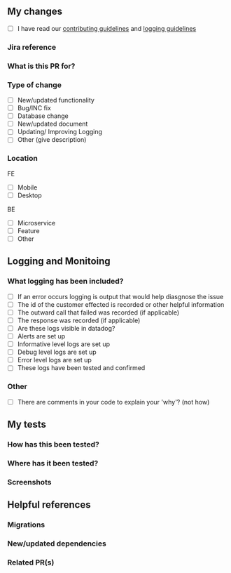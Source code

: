 <!-- Ensure your Jira number is quoted in the title of this request
    Erase any parts of this template not applicable to your PR -->
  
## My changes
- [ ] I have read our [contributing guidelines](https://rewardinsight.atlassian.net/wiki/spaces/SD/pages/2453602335/Contributing+guidelines) and [logging guidelines](https://rewardinsight.atlassian.net/wiki/spaces/SD/pages/2569109526/Logging+Guidelines)

### Jira reference
<!-- Ticket or incident number, including link -->


### What is this PR for?
<!-- Give a brief description of your changes
  *What did the code do before?*
 *What does it do now?* -->


### Type of change
- [ ] New/updated functionality
- [ ] Bug/INC fix
- [ ] Database change
- [ ] New/updated document
- [ ] Updating/ Improving Logging 
- [ ] Other (give description)

### Location
FE
- [ ] Mobile
- [ ] Desktop

BE
- [ ] Microservice
- [ ] Feature
- [ ] Other

## Logging and Monitoing
### What logging has been included? 
- [ ] If an error occurs logging is output that would help diasgnose the issue
- [ ] The id of the customer effected is recorded or other helpful information
- [ ] The outward call that failed was recorded (if applicable)
- [ ] The response was recorded (if applicable)
- [ ] Are these logs visible in datadog?
- [ ] Alerts are set up 
- [ ] Informative level logs are set up 
- [ ] Debug level logs are set up
- [ ] Error level logs are set up 
- [ ] These logs have been tested and confirmed 

### Other
- [ ] There are comments in your code to explain your 'why'? (not how)

## My tests
### How has this been tested?

<!-- Describe the tests you ran to verify the changes
List the scenarios you covered
Where has it been tested?
Provide any relevant instructions for reproduction, if appropriate -->


### Where has it been tested?
<!-- List any browsers, if appropriate -->

### Screenshots
<!-- Anything that would help your reviewer(s) understand your changes --> 


## Helpful references

### Migrations
<!-- List any new migrations --> 

### New/updated dependencies
<!-- Remember that dependency updates should be in a PR of their own -->

### Related PR(s)
<!-- Tag anything relevant for ease of reference -->
